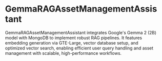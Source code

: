 # GemmaRAGAssetManagementAssistant
GemmaRAGAssetManagementAssistant integrates Google's Gemma 2 (2B) model with MongoDB to implement robust RAG pipelines. It features embedding generation via GTE-Large, vector database setup, and optimized vector search, enabling efficient user query handling and asset management with scalable, high-performance workflows.
